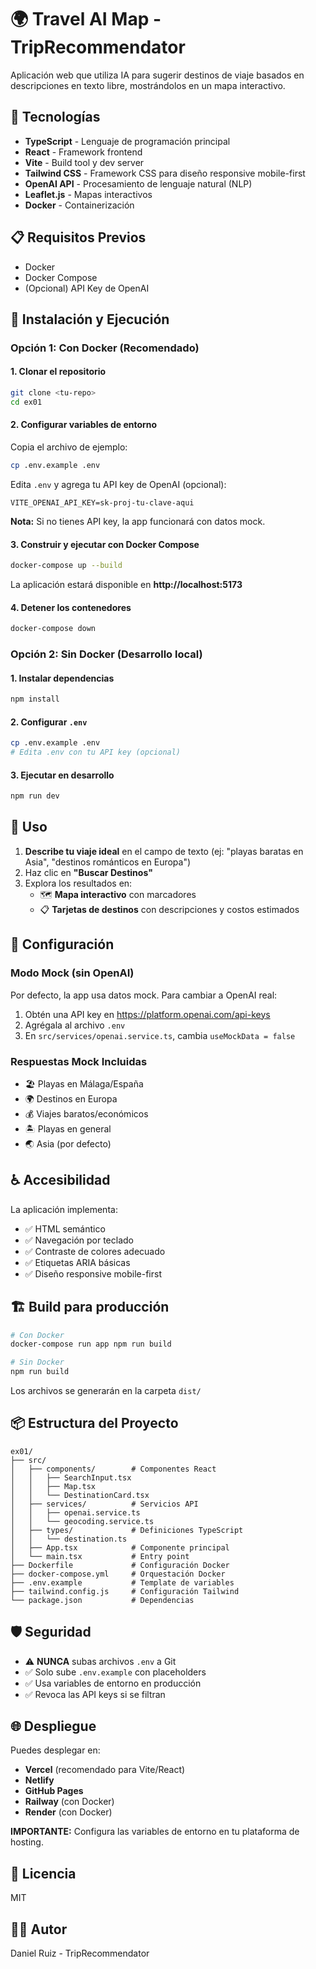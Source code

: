 # 🌍 Travel AI Map - TripRecommendator

Aplicación web que utiliza IA para sugerir destinos de viaje basados en descripciones en texto libre, mostrándolos en un mapa interactivo.

## 🚀 Tecnologías

- **TypeScript** - Lenguaje de programación principal
- **React** - Framework frontend
- **Vite** - Build tool y dev server
- **Tailwind CSS** - Framework CSS para diseño responsive mobile-first
- **OpenAI API** - Procesamiento de lenguaje natural (NLP)
- **Leaflet.js** - Mapas interactivos
- **Docker** - Containerización

## 📋 Requisitos Previos

- Docker
- Docker Compose
- (Opcional) API Key de OpenAI

## 🔧 Instalación y Ejecución

### Opción 1: Con Docker (Recomendado)

#### 1. Clonar el repositorio

```bash
git clone <tu-repo>
cd ex01
```

#### 2. Configurar variables de entorno

Copia el archivo de ejemplo:

```bash
cp .env.example .env
```

Edita `.env` y agrega tu API key de OpenAI (opcional):

```env
VITE_OPENAI_API_KEY=sk-proj-tu-clave-aqui
```

**Nota:** Si no tienes API key, la app funcionará con datos mock.

#### 3. Construir y ejecutar con Docker Compose

```bash
docker-compose up --build
```

La aplicación estará disponible en **http://localhost:5173**

#### 4. Detener los contenedores

```bash
docker-compose down
```

### Opción 2: Sin Docker (Desarrollo local)

#### 1. Instalar dependencias

```bash
npm install
```

#### 2. Configurar `.env`

```bash
cp .env.example .env
# Edita .env con tu API key (opcional)
```

#### 3. Ejecutar en desarrollo

```bash
npm run dev
```

## 🎯 Uso

1. **Describe tu viaje ideal** en el campo de texto (ej: "playas baratas en Asia", "destinos románticos en Europa")
2. Haz clic en **"Buscar Destinos"**
3. Explora los resultados en:
   - 🗺️ **Mapa interactivo** con marcadores
   - 📋 **Tarjetas de destinos** con descripciones y costos estimados

## 🔧 Configuración

### Modo Mock (sin OpenAI)

Por defecto, la app usa datos mock. Para cambiar a OpenAI real:

1. Obtén una API key en https://platform.openai.com/api-keys
2. Agrégala al archivo `.env`
3. En `src/services/openai.service.ts`, cambia `useMockData = false`

### Respuestas Mock Incluidas

- 🏖️ Playas en Málaga/España
- 🌍 Destinos en Europa
- 💰 Viajes baratos/económicos
- 🏝️ Playas en general
- 🌏 Asia (por defecto)

## ♿ Accesibilidad

La aplicación implementa:

- ✅ HTML semántico
- ✅ Navegación por teclado
- ✅ Contraste de colores adecuado
- ✅ Etiquetas ARIA básicas
- ✅ Diseño responsive mobile-first

## 🏗️ Build para producción

```bash
# Con Docker
docker-compose run app npm run build

# Sin Docker
npm run build
```

Los archivos se generarán en la carpeta `dist/`

## 📦 Estructura del Proyecto

```
ex01/
├── src/
│   ├── components/        # Componentes React
│   │   ├── SearchInput.tsx
│   │   ├── Map.tsx
│   │   └── DestinationCard.tsx
│   ├── services/          # Servicios API
│   │   ├── openai.service.ts
│   │   └── geocoding.service.ts
│   ├── types/             # Definiciones TypeScript
│   │   └── destination.ts
│   ├── App.tsx            # Componente principal
│   └── main.tsx           # Entry point
├── Dockerfile             # Configuración Docker
├── docker-compose.yml     # Orquestación Docker
├── .env.example           # Template de variables
├── tailwind.config.js     # Configuración Tailwind
└── package.json           # Dependencias
```

## 🛡️ Seguridad

- ⚠️ **NUNCA** subas archivos `.env` a Git
- ✅ Solo sube `.env.example` con placeholders
- ✅ Usa variables de entorno en producción
- ✅ Revoca las API keys si se filtran

## 🌐 Despliegue

Puedes desplegar en:
- **Vercel** (recomendado para Vite/React)
- **Netlify**
- **GitHub Pages**
- **Railway** (con Docker)
- **Render** (con Docker)

**IMPORTANTE:** Configura las variables de entorno en tu plataforma de hosting.

## 📝 Licencia

MIT

## 👨‍💻 Autor

Daniel Ruiz - TripRecommendator